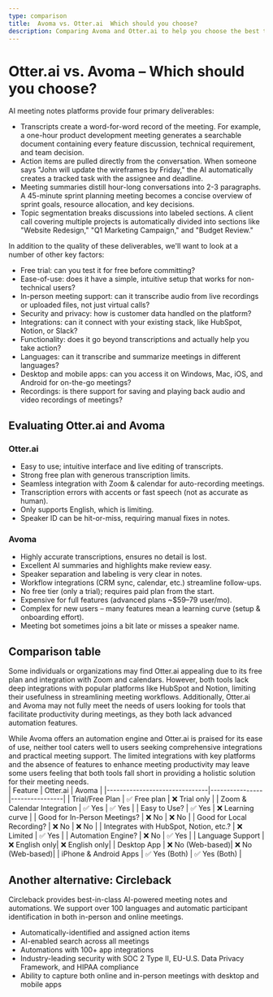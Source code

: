 ```yaml
---
type: comparison
title:  Avoma vs. Otter.ai  Which should you choose?
description: Comparing Avoma and Otter.ai to help you choose the best transcription tool. Explore features, pricing, and an alternative option, Circleback.
---
```


# Otter.ai vs. Avoma – Which should you choose?  
AI meeting notes platforms provide four primary deliverables:  
  
* Transcripts create a word-for-word record of the meeting. For example, a one-hour product development meeting generates a searchable document containing every feature discussion, technical requirement, and team decision.  
* Action items are pulled directly from the conversation. When someone says "John will update the wireframes by Friday," the AI automatically creates a tracked task with the assignee and deadline.  
* Meeting summaries distill hour-long conversations into 2-3 paragraphs. A 45-minute sprint planning meeting becomes a concise overview of sprint goals, resource allocation, and key decisions.  
* Topic segmentation breaks discussions into labeled sections. A client call covering multiple projects is automatically divided into sections like "Website Redesign," "Q1 Marketing Campaign," and "Budget Review."  
  
In addition to the quality of these deliverables, we'll want to look at a number of other key factors:  
  
* Free trial: can you test it for free before committing?  
* Ease-of-use: does it have a simple, intuitive setup that works for non-technical users?  
* In-person meeting support: can it transcribe audio from live recordings or uploaded files, not just virtual calls?  
* Security and privacy: how is customer data handled on the platform?  
* Integrations: can it connect with your existing stack, like HubSpot, Notion, or Slack?  
* Functionality: does it go beyond transcriptions and actually help you take action?  
* Languages: can it transcribe and summarize meetings in different languages?  
* Desktop and mobile apps: can you access it on Windows, Mac, iOS, and Android for on-the-go meetings?  
* Recordings: is there support for saving and playing back audio and video recordings of meetings?    
## Evaluating Otter.ai and Avoma  
### Otter.ai
- Easy to use; intuitive interface and live editing of transcripts.
- Strong free plan with generous transcription limits.
- Seamless integration with Zoom & calendar for auto-recording meetings.
- Transcription errors with accents or fast speech (not as accurate as human).
- Only supports English, which is limiting.
- Speaker ID can be hit-or-miss, requiring manual fixes in notes.

### Avoma
- Highly accurate transcriptions, ensures no detail is lost.
- Excellent AI summaries and highlights make review easy.
- Speaker separation and labeling is very clear in notes.
- Workflow integrations (CRM sync, calendar, etc.) streamline follow-ups.
- No free tier (only a trial); requires paid plan from the start.
- Expensive for full features (advanced plans ~$59–79 user/mo).
- Complex for new users – many features mean a learning curve (setup & onboarding effort).
- Meeting bot sometimes joins a bit late or misses a speaker name.  
## Comparison table    
Some individuals or organizations may find Otter.ai appealing due to its free plan and integration with Zoom and calendars. However, both tools lack deep integrations with popular platforms like HubSpot and Notion, limiting their usefulness in streamlining meeting workflows. Additionally, Otter.ai and Avoma may not fully meet the needs of users looking for tools that facilitate productivity during meetings, as they both lack advanced automation features.

While Avoma offers an automation engine and Otter.ai is praised for its ease of use, neither tool caters well to users seeking comprehensive integrations and practical meeting support. The limited integrations with key platforms and the absence of features to enhance meeting productivity may leave some users feeling that both tools fall short in providing a holistic solution for their meeting needs.  
| Feature                        | Otter.ai       | Avoma          |
|-------------------------------|----------------|----------------|
| Trial/Free Plan               | ✅ Free plan   | ❌ Trial only  |
| Zoom & Calendar Integration   | ✅ Yes         | ✅ Yes         |
| Easy to Use?                  | ✅ Yes         | ❌ Learning curve |
| Good for In-Person Meetings?  | ❌ No          | ❌ No          |
| Good for Local Recording?     | ❌ No          | ❌ No          |
| Integrates with HubSpot, Notion, etc.? | ❌ Limited | ✅ Yes         |
| Automation Engine?            | ❌ No          | ✅ Yes         |
| Language Support              | ❌ English only| ❌ English only|
| Desktop App                   | ❌ No (Web-based)| ❌ No (Web-based)|
| iPhone & Android Apps         | ✅ Yes (Both)  | ✅ Yes (Both)  |  
## Another alternative: Circleback  
Circleback provides best-in-class AI-powered meeting notes and automations. We support over 100 languages and automatic participant identification in both in-person and online meetings.  
  
* Automatically-identified and assigned action items  
* AI-enabled search across all meetings  
* Automations with 100+ app integrations  
* Industry-leading security with SOC 2 Type II, EU-U.S. Data Privacy Framework, and HIPAA compliance  
* Ability to capture both online and in-person meetings with desktop and mobile apps  